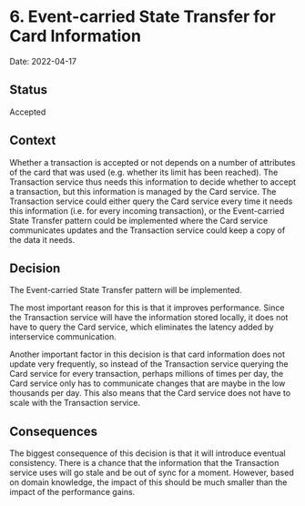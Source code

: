 # 6. Event-carried State Transfer for Card Information

Date: 2022-04-17

## Status

Accepted

## Context

Whether a transaction is accepted or not depends on a number of attributes of the card that was used (e.g. whether its limit has been reached). The Transaction service thus needs this information to decide whether to accept a transaction, but this information is managed by the Card service. The Transaction service could either query the Card service every time it needs this information (i.e. for every incoming transaction), or the Event-carried State Transfer pattern could be implemented where the Card service communicates updates and the Transaction service could keep a copy of the data it needs. 

## Decision

The Event-carried State Transfer pattern will be implemented. 

The most important reason for this is that it improves performance. Since the Transaction service will have the information stored locally, it does not have to query the Card service, which eliminates the latency added by interservice communication. 

Another important factor in this decision is that card information does not update very frequently, so instead of the Transaction service querying the Card service for every transaction, perhaps millions of times per day, the Card service only has to communicate changes that are maybe in the low thousands per day. This also means that the Card service does not have to scale with the Transaction service. 

## Consequences

The biggest consequence of this decision is that it will introduce eventual consistency. There is a chance that the information that the Transaction service uses will go stale and be out of sync for a moment. However, based on domain knowledge, the impact of this should be much smaller than the impact of the performance gains. 

